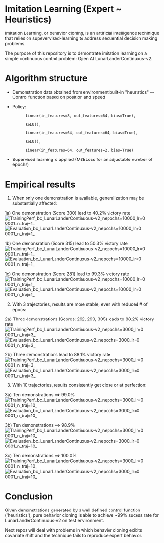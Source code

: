 # Imitation Learning (Expert ~ Heuristics)

Imitation Learning, or behavior cloning, is an artificial intelligence techinique that relies on supevervised-learning to address sequential decision making problems. 

The purpose of this repository is to demontrate imitation learning on a simple continuous control problem: Open AI LunarLanderContinuous-v2.

# Algorithm structure
- Demonstration data obtained from environment built-in "heuristics"
-- Control function based on position and speed

- Policy:   
            
            Linear(in_features=8, out_features=64, bias=True),
            
            ReLU(),
            
            Linear(in_features=64, out_features=64, bias=True),
            
            ReLU(),
            
            Linear(in_features=64, out_features=2, bias=True)   

- Supervised learning is applied (MSELoss for an adjustable number of epochs)

# Empirical results
1. When only one demonstration is available, generalization may be substantially affected: 

1a) One demonstration (Score 300) lead to 40.2% victory rate
![TrainingPerf_bc_LunarLanderContinuous-v2_nepochs=10000_lr=0 0001_n_traj=1_](https://user-images.githubusercontent.com/86380991/123563759-c676cd80-d78c-11eb-8fb3-91e13a3eff26.png)
![Evaluation_bc_LunarLanderContinuous-v2_nepochs=10000_lr=0 0001_n_traj=1_](https://user-images.githubusercontent.com/86380991/123564548-32a70080-d790-11eb-84a4-69cfe9ba3d5b.png)

1b) One demonsration (Score 315) lead to 50.3% victory rate
![TrainingPerf_bc_LunarLanderContinuous-v2_nepochs=10000_lr=0 0001_n_traj=1_](https://user-images.githubusercontent.com/86380991/123565547-adbde600-d793-11eb-96ee-db10b2dd37b1.png)
![Evaluation_bc_LunarLanderContinuous-v2_nepochs=10000_lr=0 0001_n_traj=1_](https://user-images.githubusercontent.com/86380991/123565554-b0b8d680-d793-11eb-89ac-eb9166178b32.png)

1c) One demonstration (Score 281) lead to 99.3% victory rate
![TrainingPerf_bc_LunarLanderContinuous-v2_nepochs=10000_lr=0 0001_n_traj=1_](https://user-images.githubusercontent.com/86380991/123565354-f88b2e00-d792-11eb-9aa0-9ff27abcbd03.png)
![Evaluation_bc_LunarLanderContinuous-v2_nepochs=10000_lr=0 0001_n_traj=1_](https://user-images.githubusercontent.com/86380991/123565359-faed8800-d792-11eb-93fd-9c5bbe709439.png)




2. With 3 trajectories, results are more stable, even with reduced # of epocs:

2a) Three demonstrations (Scores: 292, 299, 305) leads to 88.2% victory rate
![TrainingPerf_bc_LunarLanderContinuous-v2_nepochs=3000_lr=0 0001_n_traj=3_](https://user-images.githubusercontent.com/86380991/123566011-080b7680-d795-11eb-9974-52ee9cd3b9fe.png)
![Evaluation_bc_LunarLanderContinuous-v2_nepochs=3000_lr=0 0001_n_traj=3_](https://user-images.githubusercontent.com/86380991/123566020-0b066700-d795-11eb-83c4-9851f5970a08.png)

2b) Three demonstrations  lead to 88.1% victory rate
![TrainingPerf_bc_LunarLanderContinuous-v2_nepochs=3000_lr=0 0001_n_traj=3_](https://user-images.githubusercontent.com/86380991/123566391-fbd3e900-d795-11eb-89c4-647848ec3739.png)
![Evaluation_bc_LunarLanderContinuous-v2_nepochs=3000_lr=0 0001_n_traj=3_](https://user-images.githubusercontent.com/86380991/123566942-620d3b80-d797-11eb-9b28-44453984b0f9.png)


3. With 10 trajectories, results consistently get close or at perfection:

3à) Ten demonstrations ==> 99.0%
![TrainingPerf_bc_LunarLanderContinuous-v2_nepochs=3000_lr=0 0001_n_traj=10_](https://user-images.githubusercontent.com/86380991/123569385-9800ee80-d79c-11eb-829c-9d257b112ed2.png)
![Evaluation_bc_LunarLanderContinuous-v2_nepochs=3000_lr=0 0001_n_traj=10_](https://user-images.githubusercontent.com/86380991/123569392-9afbdf00-d79c-11eb-864c-9f2096fbf4f3.png)


3b) Ten demonstrations ==> 98.9%
![TrainingPerf_bc_LunarLanderContinuous-v2_nepochs=3000_lr=0 0001_n_traj=10_](https://user-images.githubusercontent.com/86380991/123570040-d77c0a80-d79d-11eb-8519-ad253aff8486.png)
![Evaluation_bc_LunarLanderContinuous-v2_nepochs=3000_lr=0 0001_n_traj=10_](https://user-images.githubusercontent.com/86380991/123570044-d945ce00-d79d-11eb-962f-4765637baad3.png)


3c) Ten demonstrations ==> 100.0%
![TrainingPerf_bc_LunarLanderContinuous-v2_nepochs=3000_lr=0 0001_n_traj=10_](https://user-images.githubusercontent.com/86380991/123569174-32146700-d79c-11eb-8385-56ed7d6f71fe.png)
![Evaluation_bc_LunarLanderContinuous-v2_nepochs=3000_lr=0 0001_n_traj=10_](https://user-images.githubusercontent.com/86380991/123569172-317bd080-d79c-11eb-908d-e44a15d5ef82.png)


# Conclusion

Given demonstrations generated by a well defined control function ('heuristics'), pure behavior cloning is able to achieve ~99% sucess rate for LunarLanderContinuous-v2 on test environment.

Next repos will deal with problems in which behavior cloning exibits covariate shift and the technique fails to reproduce expert behavior.



